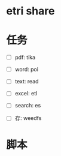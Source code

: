 # etri share 

# 任务
- [ ] pdf: tika
- [ ] word: poi
- [ ] text: read
- [ ] excel: etl
- [ ] search: es
- [ ] 存: weedfs


# 脚本
```shell script

```